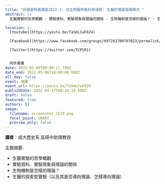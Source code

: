 ```yaml
---
title: "研讀會特邀講座2022-1: 從生物醫學看科學過程: 生醫的理論發展模式 "
abstract: |+
  生醫實驗的哲學概觀 - 實驗資料、實驗現象與理論的關係 - 生物機制是怎樣的理論？ - 生醫的探索型實驗（以及其是否導向理論、怎樣導向理論）

location: >-
  [Youtube](https://youtu.be/TaSmLCwF8Z4)

  [Facebook](https://www.facebook.com/groups/697283700707823/permalink/1405072443262275/)

  [Twitter](https://twitter.com/TCPSR1)


  同步直播
date: 2022-05-06T08:00:11.748Z
date_end: 2022-05-06T10:00:00.000Z
all_day: false
event: 演講
event_url: https://youtu.be/TaSmLCwF8Z4
publishDate: 2022-04-27T08:24:19.980Z
draft: false
featured: true
authors: []
image:
  filename: screenshot_1529.png
  focal_point: SMART
  preview_only: false
---
```

**講者**：成大歷史系 區曣中助理教授

主題摘要: 

* 生醫實驗的哲學概觀
* 實驗資料、實驗現象與理論的關係
* 生物機制是怎樣的理論？
* 生醫的探索型實驗（以及其是否導向理論、怎樣導向理論）
